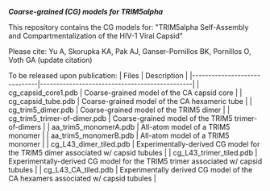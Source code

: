 
***Coarse-grained (CG) models for TRIM5alpha***

This repository contains the CG models for: "TRIM5alpha Self-Assembly and Compartmentalization of the HIV-1 Viral Capsid"

Please cite: Yu A, Skorupka KA, Pak AJ, Ganser-Pornillos BK, Pornillos O, Voth GA (update citation)

To be released upon publication:
|            Files             |                   Description                 |
|------------------------------|-----------------------------------------------|
| cg_capsid_core1.pdb          | Coarse-grained model of the CA capsid core    |
| cg_capsid_tube.pdb           | Coarse-grained model of the CA hexameric tube |
| cg_trim5_dimer.pdb           | Coarse-grained model of the TRIM5 dimer       |
| cg_trim5_trimer-of-dimer.pdb | Coarse-grained model of the TRIM5 trimer-of-dimers |
| aa_trim5_monomerA.pdb        | All-atom model of a TRIM5 monomer             |
| aa_trim5_monomerB.pdb        | All-atom model of a TRIM5 monomer             |
| cg_L43_dimer_tiled.pdb       | Experimentally-derived CG model for the TRIM5 dimer associated w/ capsid tubules |
| cg_L43_trimer_tiled.pdb      | Experimentally-derived CG model for the TRIM5 trimer associated w/ capsid tubules |
| cg_L43_CA_tiled.pdb          | Experimentally derived CG model of the CA hexamers associated w/ capsid tubules |
